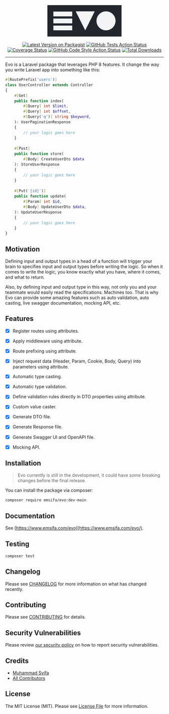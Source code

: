 <div align="center">
    <img alt="Logo" src="https://raw.githubusercontent.com/emsifa/evo/main/logo.svg" height="100px"/>
</div>

<div align="center">
    
[![Latest Version on Packagist](https://img.shields.io/packagist/v/emsifa/evo.svg?style=flat-square)](https://packagist.org/packages/emsifa/evo)
[![GitHub Tests Action Status](https://img.shields.io/github/workflow/status/emsifa/evo/run-tests?label=tests&style=flat-square)](https://github.com/emsifa/evo/actions?query=workflow%3Arun-tests+branch%3Amain)
[![Coverage Status](https://img.shields.io/codecov/c/github/emsifa/evo?style=flat-square&token=6DJ6S9MOGO)](https://app.codecov.io/github/emsifa/evo)
[![GitHub Code Style Action Status](https://img.shields.io/github/workflow/status/emsifa/evo/Check%20&%20fix%20styling?label=code%20style&style=flat-square)](https://github.com/emsifa/evo/actions?query=workflow%3A"Check+%26+fix+styling"+branch%3Amain)
[![Total Downloads](https://img.shields.io/packagist/dt/emsifa/evo.svg?style=flat-square)](https://packagist.org/packages/emsifa/evo)
    
</div>

---

Evo is a Laravel package that leverages PHP 8 features. It change the way you write Laravel app into something like this:

```php
#[RoutePrefix('users')]
class UserController extends Controller
{
    #[Get]
    public function index(
        #[Query] int $limit,
        #[Query] int $offset,
        #[Query('q')] string $keyword,
    ): UserPaginationResponse
    {
        // your logic goes here
    }

    #[Post]
    public function store(
        #[Body] CreateUserDto $data
    ): StoreUserResponse
    {
        // your logic goes here
    }
    
    #[Put('{id}')]
    public function update(
        #[Param] int $id,
        #[Body] UpdateUserDto $data,
    ): UpdateUserResponse
    {
        // your logic goes here
    }
}
```

## Motivation

Defining input and output types in a head of a function will trigger your brain to specifies input and output types before writing the logic. So when it comes to write the logic, you know exactly what you have, where it comes, and what to return.

Also, by defining input and output type in this way, not only you and your teammate would easily read the specifications. Machines too. That is why Evo can provide some amazing features such as auto validation, auto casting, live swagger documentation, mocking API, etc.

## Features

* [x] Register routes using attributes.
* [x] Apply middleware using attribute. 
* [x] Route prefixing using attribute. 
* [x] Inject request data (Header, Param, Cookie, Body, Query) into parameters using attribute.
* [x] Automatic type casting.
* [x] Automatic type validation.
* [x] Define validation rules directly in DTO properties using attribute.
* [x] Custom value caster.
* [x] Generate DTO file.
* [x] Generate Response file.
* [x] Generate Swagger UI and OpenAPI file.
* [x] Mocking API.


## Installation

> Evo currently is still in the development, it could have some breaking changes before the final release.

You can install the package via composer:

```bash
composer require emsifa/evo:dev-main
```

## Documentation

See [https://www.emsifa.com/evo](https://www.emsifa.com/evo/).


## Testing

```bash
composer test
```

## Changelog

Please see [CHANGELOG](CHANGELOG.md) for more information on what has changed recently.

## Contributing

Please see [CONTRIBUTING](.github/CONTRIBUTING.md) for details.

## Security Vulnerabilities

Please review [our security policy](../../security/policy) on how to report security vulnerabilities.

## Credits

- [Muhammad Syifa](https://github.com/emsifa)
- [All Contributors](../../contributors)

## License

The MIT License (MIT). Please see [License File](LICENSE.md) for more information.
